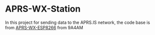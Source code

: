 # APRS-WX-Station

In this project for sending data to the APRS.IS network, the code base is from [APRS-WX-ESP8266](https://github.com/9A4AM/APRS-WX-ESP8266) from 9A4AM